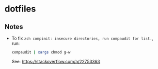 # dotfiles

## Notes

- To fix `zsh compinit: insecure directories, run compaudit for list.`, run:

  ```sh
  compaudit | xargs chmod g-w
  ```

  See: https://stackoverflow.com/a/22753363
